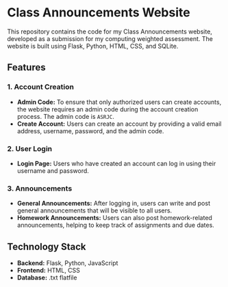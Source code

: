 # Class Announcements Website

This repository contains the code for my Class Announcements website, developed as a submission for my computing weighted assessment. The website is built using Flask, Python, HTML, CSS, and SQLite.

## Features

### 1. Account Creation
- **Admin Code:** To ensure that only authorized users can create accounts, the website requires an admin code during the account creation process. The admin code is `ASRJC`.
- **Create Account:** Users can create an account by providing a valid email address, username, password, and the admin code.

### 2. User Login
- **Login Page:** Users who have created an account can log in using their username and password.

### 3. Announcements
- **General Announcements:** After logging in, users can write and post general announcements that will be visible to all users.
- **Homework Announcements:** Users can also post homework-related announcements, helping to keep track of assignments and due dates.

## Technology Stack
- **Backend:** Flask, Python, JavaScript
- **Frontend:** HTML, CSS
- **Database:** .txt flatfile
